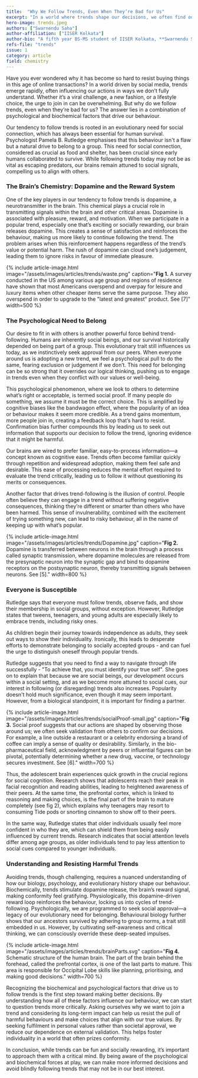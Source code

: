 ```yaml
---
title:  "Why We Follow Trends, Even When They’re Bad for Us"
excerpt: "In a world where trends shape our decisions, we often find ourselves following them even when they’re harmful. Why do we conform? The answer lies in our brain chemistry, where dopamine creates a reward loop that makes trend- following irresistible. Our psychological need to belong, a trait from our evolutionary past, further drives us to fit in with the crowd. By understanding these biochemical and social influences, we can break free from harmful trends and make decisions that align with our values."
hero-image: trends.jpeg
authors: ["Swarnendu Saha"]
author-affiliation: ["IISER Kolkata"]
author-bio: "A fifth year BS-MS student of IISER Kolkata, **Swarnendu Saha** is a student working with Prof. Rajesh Kumble Nayak, He is a travel enthusiast who loves to travel anywhere below the sky."
refs-file: "trends"
issue: 1
category: article
field: chemistry
---
```


Have you ever wondered why it has become so hard to resist buying things in this age of online transactions? In a world driven by social media, trends emerge rapidly, often influencing our actions in ways we don’t fully understand. Whether it’s a viral challenge, a new fashion, or a lifestyle choice, the urge to join in can be overwhelming. But why do we follow trends, even when they’re bad for us? The answer lies in  a combination of psychological and biochemical factors that drive our behaviour.

Our tendency to follow trends is rooted in an evolutionary need for social connection, which has always been essential for human survival. Psychologist Pamela B. Rutledge emphasises that this behaviour isn't a flaw but a natural drive to belong to a group. This need for social connection, considered as crucial as food and shelter, has been crucial since early humans collaborated to survive. While following trends today may not be as vital as escaping predators, our brains remain attuned to social signals, compelling us to align with others.

### The Brain’s Chemistry: Dopamine and the Reward System

One of the key players in our tendency to follow trends is dopamine, a neurotransmitter in the brain. This chemical plays a crucial role in transmitting signals within the brain and other critical areas. Dopamine is associated with pleasure, reward, and motivation. When we participate in a popular trend, especially one that’s exciting or socially rewarding, our brain releases dopamine. This creates a sense of satisfaction and reinforces the behaviour, making us more likely to continue following the trend. The problem arises when this reinforcement happens regardless of the trend’s value or potential harm. The rush of dopamine can cloud one’s judgement, leading them to ignore risks in favour of immediate pleasure.

{% include article-image.html image="/assets/images/articles/trends/waste.png" caption="**Fig 1.** A survey conducted in the US among various age group and regions of residence have shown that most Americans overspend and overpay for leisure and luxury items when other cheaper items serve the same purpose. They also overspend in order to upgrade to the \"latest and greatest\" product. See [7]" width=500 %}

### The Psychological Need to Belong

Our desire to fit in with others is another powerful force behind trend-following. Humans are inherently social beings, and our survival historically depended on being part of a group. This evolutionary trait still influences us today, as we instinctively seek approval from our peers. When everyone around us is adopting a new trend, we feel a psychological pull to do the same, fearing exclusion or judgement if we don’t. This need for belonging can be so strong that it overrides our logical thinking, pushing us to engage in trends even when they conflict with our values or well-being.

This psychological phenomenon, where we look to others to determine what’s right or acceptable, is termed social proof. If many people do something, we assume it must be the correct choice. This is amplified by cognitive biases like the bandwagon effect, where the popularity of an idea or behaviour makes it seem more credible. As a trend gains momentum, more people join in, creating a feedback loop that’s hard to resist. Confirmation bias further compounds this by leading us to seek out information that supports our decision to follow the trend, ignoring evidence that it might be harmful.

Our brains are wired to prefer familiar, easy-to-process information—a concept known as cognitive ease. Trends often become familiar quickly through repetition and widespread adoption, making them feel safe and desirable. This ease of processing reduces the mental effort required to evaluate the trend critically, leading us to follow it without questioning its merits or consequences.

Another factor that drives trend-following is the illusion of control. People often believe they can engage in a trend without suffering negative consequences, thinking they’re different or smarter than others who have been harmed. This sense of invulnerability, combined with the excitement of trying something new, can lead to risky behaviour, all in the name of keeping up with what’s popular.

{% include article-image.html image="/assets/images/articles/trends/Dopamine.jpg" caption="**Fig 2.** Dopamine is transferred between neurons in the brain through a process called synaptic transmission, where dopamine molecules are released from the presynaptic neuron into the synaptic gap and bind to dopamine receptors on the postsynaptic neuron, thereby transmitting signals between neurons. See [5]." width=800 %}

### Everyone is Susceptible

Rutledge says that everyone must follow trends, observe fads, and show their membership in social groups, without exception. However, Rutledge states that tweens, teenagers, and young adults are especially likely to embrace trends, including risky ones.

As children begin their journey towards independence as adults, they seek out ways to show their individuality. Ironically, this leads to desperate efforts to demonstrate belonging to socially accepted groups - and can fuel the urge to distinguish oneself through popular trends.

Rutledge suggests that you need to find a way to navigate through life successfully - "To achieve that, you must identify your true self". She goes on to explain that because we are social beings, our development occurs within a social setting, and as we become more attuned to social cues, our interest in following (or disregarding) trends also increases. Popularity doesn't hold much significance, even though it may seem important. However, from a biological standpoint, it is important for finding a partner.

{% include article-image.html image="/assets/images/articles/trends/socialProof-small.jpg" caption="**Fig 3.** Social proof suggests that our actions are shaped by observing those around us; we often seek validation from others to confirm our decisions. For example, a line outside a restaurant or a celebrity endorsing a brand of coffee can imply a sense of quality or desirability. Similarly, in the bio- pharmaceutical field, acknowledgment by peers or influential figures can be pivotal, potentially determining whether a new drug, vaccine, or technology secures investment. See [6]." width=700 %}

Thus, the adolescent brain experiences quick growth in the crucial regions for social cognition. Research shows that adolescents reach their peak in facial recognition and reading abilities, leading to heightened awareness of their peers. At the same time, the prefrontal cortex, which is linked to reasoning and making choices, is the final part of the brain to mature completely (see fig 2), which explains why teenagers may resort to consuming Tide pods or snorting cinnamon to show off to their peers.

In the same way, Rutledge states that older individuals usually feel more confident in who they are, which can shield them from being easily influenced by current trends. Research indicates that social attention levels differ among age groups, as older individuals tend to pay less attention to social cues compared to younger individuals.

### Understanding and Resisting Harmful Trends

Avoiding trends, though challenging, requires a nuanced understanding of how our biology, psychology, and evolutionary history shape our behaviour. Biochemically, trends stimulate dopamine release, the brain’s reward signal, making conformity feel gratifying. Physiologically, this  dopamine-driven reward loop reinforces the behaviour, locking us into cycles of trend-following. Psychologically, we are programmed to seek social approval—a legacy of our evolutionary need for belonging. Behavioural biology further shows that our ancestors survived by adhering to group norms, a trait still embedded in us. However, by cultivating self-awareness and critical thinking, we can consciously override these deep-seated impulses. 

{% include article-image.html image="/assets/images/articles/trends/brainParts.svg" caption="**Fig 4.** Schematic structure of the human brain. The part of the brain behind the forehead, called the prefrontal cortex, is one of the last parts to mature. This area is responsible for Occipital Lobe skills like planning, prioritising, and making good decisions." width=700 %}

Recognizing the biochemical and psychological factors that drive us to follow trends is the first step toward making better decisions. By understanding how all of these factors influence our behaviour, we can start to question trends more critically. Asking ourselves why we want to join a trend and considering its long-term impact can help us resist the pull of harmful behaviours and make choices that align with our true values. By seeking fulfilment in personal values rather than societal approval, we reduce our dependence on external validation. This helps foster individuality in a world that often prizes conformity.

In conclusion, while trends can be fun and socially rewarding, it’s important to approach them with a critical mind. By being aware of the psychological and biochemical forces at play, we can make more informed decisions and avoid blindly following trends that may not be in our best interest.
